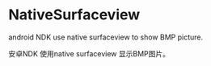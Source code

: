 # NativeSurfaceview
android NDK use native surfaceview to show BMP picture.

安卓NDK 使用native surfaceview 显示BMP图片。
